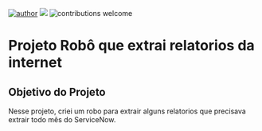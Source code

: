 [![author](https://img.shields.io/badge/author-Gustavomilani-red.svg)](https://www.linkedin.com/in/gustavostafocker/) [![](https://img.shields.io/badge/python+-blue.svg)](https://www.python.org/downloads/)  ![contributions welcome](https://img.shields.io/badge/contributions-welcome-brightgreen.svg?s)

# Projeto Robô que extrai relatorios da internet

## Objetivo do Projeto

Nesse projeto, criei um robo para extrair alguns relatorios que precisava extrair todo mês do ServiceNow. 

